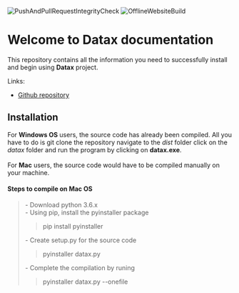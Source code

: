 ![PushAndPullRequestIntegrityCheck](https://travis-ci.org/OWASP/CheatSheetSeries.svg?branch=master)
![OfflineWebsiteBuild](https://circleci.com/gh/OWASP/CheatSheetSeries/tree/master.svg?style=svg)

# Welcome to Datax documentation
This repository contains all the information you need to successfully install and begin using  **Datax** project.

Links:
* [Github repository](https://github.com/OWASP/CheatSheetSeries)

## Installation
For **Windows OS** users, the source code has already been compiled. All you have to do is git clone the repository
navigate to the *dist* folder click on the *datax* folder and run the program by clicking on **datax.exe**.<br><br>
For **Mac** users, the source code would have to be compiled manually on your machine.<br>
#### Steps to compile on Mac OS

> \- Download python 3.6.x <br>
> \- Using pip, install the pyinstaller package
>> pip install pyinstaller <br>
> 
> \-  Create setup.py for the source code
>> pyinstaller datax.py
>
> \- Complete the compilation by runing
>> pyinstaller datax.py --onefile <br>

